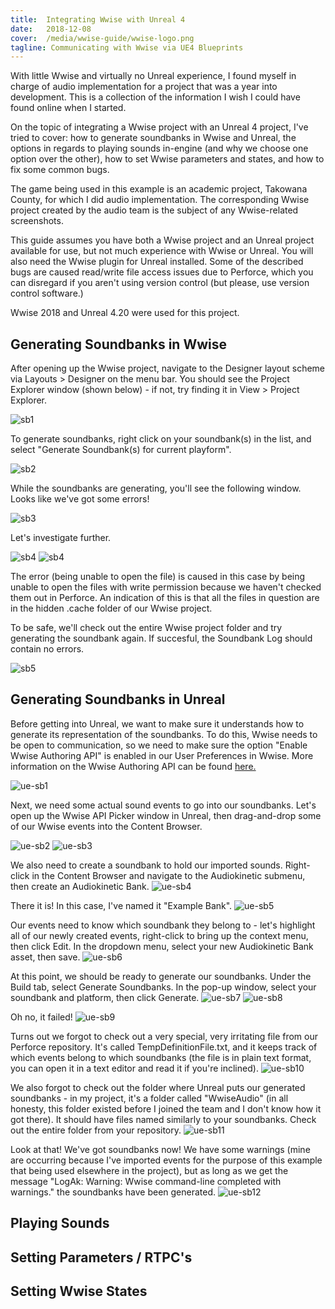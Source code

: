 ```yaml
---
title:  Integrating Wwise with Unreal 4
date:   2018-12-08
cover:  /media/wwise-guide/wwise-logo.png
tagline: Communicating with Wwise via UE4 Blueprints
---
```


With little Wwise and virtually no Unreal experience, I found myself in charge of audio implementation for a project that was a year into development. This is a collection of the information I wish I could have found online when I started.

On the topic of integrating a Wwise project with an Unreal 4 project, I've tried to cover: how to generate soundbanks in Wwise and Unreal, the options in regards to playing sounds in-engine (and why we choose one option over the other), how to set Wwise parameters and states, and how to fix some common bugs.

The game being used in this example is an academic project, Takowana County, for which I did audio implementation. The corresponding Wwise project created by the audio team is the subject of any Wwise-related screenshots.

This guide assumes you have both a Wwise project and an Unreal project available for use, but not much experience with Wwise or Unreal. You will also need the Wwise plugin for Unreal installed. Some of the described bugs are caused read/write file access issues due to Perforce, which you can disregard if you aren't using version control (but please, use version control software.)

Wwise 2018 and Unreal 4.20 were used for this project.

## Generating Soundbanks in Wwise

After opening up the Wwise project, navigate to the Designer layout scheme via Layouts > Designer on the menu bar. You should see the Project Explorer window (shown below) - if not, try finding it in View > Project Explorer.

![sb1](../../../media/wwise-guide/wwise-soundbank-1.png)

To generate soundbanks, right click on your soundbank(s) in the list, and select "Generate Soundbank(s) for current playform".

![sb2](../../../media/wwise-guide/wwise-soundbank-2.png)

While the soundbanks are generating, you'll see the following window. Looks like we've got some errors!

![sb3](../../../media/wwise-guide/wwise-soundbank-3.png)

Let's investigate further.

![sb4](../../../media/wwise-guide/wwise-soundbank-4.png)
![sb4](../../../media/wwise-guide/wwise-soundbank-4-5.png)

The error (being unable to open the file) is caused in this case by being unable to open the files with write permission because we haven't checked them out in Perforce. An indication of this is that all the files in question are in the hidden .cache folder of our Wwise project.

To be safe, we'll check out the entire Wwise project folder and try generating the soundbank again. If succesful, the Soundbank Log should contain no errors.

![sb5](../../../media/wwise-guide/wwise-soundbank-5.png)


## Generating Soundbanks in Unreal

Before getting into Unreal, we want to make sure it understands how to generate its representation of the soundbanks. To do this, Wwise needs to be open to communication, so we need to make sure the option "Enable Wwise Authoring API" is enabled in our User Preferences in Wwise. More information on the Wwise Authoring API can be found [here.](https://www.audiokinetic.com/library/2017.1.9_6501/?source=SDK&id=waapi.html)

![ue-sb1](../../../media/wwise-guide/unreal-soundbank-1.png)

Next, we need some actual sound events to go into our soundbanks. Let's open up the Wwise API Picker window in Unreal, then drag-and-drop some of our Wwise events into the Content Browser.

![ue-sb2](../../../media/wwise-guide/unreal-soundbank-2.png)
![ue-sb3](../../../media/wwise-guide/unreal-soundbank-3.png)

We also need to create a soundbank to hold our imported sounds. Right-click in the Content Browser and navigate to the Audiokinetic submenu, then create an Audiokinetic Bank.
![ue-sb4](../../../media/wwise-guide/unreal-soundbank-4.png)

There it is! In this case, I've named it "Example Bank".
![ue-sb5](../../../media/wwise-guide/unreal-soundbank-5.png)

Our events need to know which soundbank they belong to - let's highlight all of our newly created events, right-click to bring up the context menu, then click Edit.
In the dropdown menu, select your new Audiokinetic Bank asset, then save.
![ue-sb6](../../../media/wwise-guide/unreal-soundbank-6.png)

At this point, we should be ready to generate our soundbanks. Under the Build tab, select Generate Soundbanks. In the pop-up window, select your soundbank and platform, then click Generate.
![ue-sb7](../../../media/wwise-guide/unreal-soundbank-7.png)
![ue-sb8](../../../media/wwise-guide/unreal-soundbank-8.png)

Oh no, it failed!
![ue-sb9](../../../media/wwise-guide/unreal-soundbank-9.png)

Turns out we forgot to check out a very special, very irritating file from our Perforce repository. It's called TempDefinitionFile.txt, and it keeps track of which events belong to which soundbanks (the file is in plain text format, you can open it in a text editor and read it if you're inclined).
![ue-sb10](../../../media/wwise-guide/unreal-soundbank-10.png)

We also forgot to check out the folder where Unreal puts our generated soundbanks - in my project, it's a folder called "WwiseAudio" (in all honesty, this folder existed before I joined the team and I don't know how it got there). It should have files named similarly to your soundbanks. Check out the entire folder from your repository.
![ue-sb11](../../../media/wwise-guide/unreal-soundbank-11.png)

Look at that! We've got soundbanks now! We have some warnings (mine are occurring because I've imported events for the purpose of this example that being used elsewhere in the project), but as long as we get the message "LogAk: Warning: Wwise command-line completed with warnings." the soundbanks have been generated.
![ue-sb12](../../../media/wwise-guide/unreal-soundbank-12.png)


## Playing Sounds

## Setting Parameters / RTPC's

## Setting Wwise States

